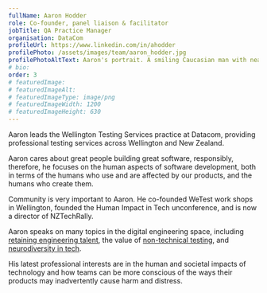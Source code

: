```yaml
---
fullName: Aaron Hodder
role: Co-founder, panel liaison & facilitator
jobTitle: QA Practice Manager
organisation: DataCom
profileUrl: https://www.linkedin.com/in/ahodder
profilePhoto: /assets/images/team/aaron_hodder.jpg
profilePhotoAltText: Aaron's portrait. A smiling Caucasian man with neat short hair. He's wearing a dark coloured top.
# bio:
order: 3
# featuredImage:
# featuredImageAlt:
# featuredImageType: image/png
# featuredImageWidth: 1200
# featuredImageHeight: 630
---
```


<p>Aaron leads the Wellington Testing Services practice at Datacom, providing professional testing services across Wellington and New Zealand.</p>

<p>Aaron cares about great people building great software, responsibly, therefore, he focuses on the human aspects of software development, both in terms of the humans who use and are affected by our products, and the humans who create them.</p>

<p>Community is very important to Aaron. He co-founded WeTest work shops in Wellington, founded the Human Impact in Tech unconference, and is now a director of NZTechRally.</p>

<p>Aaron speaks on many topics in the digital engineering space, including <a href="https://www.youtube.com/watch?v=HPkM6dsvFYY&t=1s&pp=ygURY2FteSBhYXJvbiBob2RkZXI%3D" rel="external">retaining engineering talent</a>, the value of <a href="https://www.youtube.com/watch?v=FlgvFwx9JF8&t=1s&pp=ygUMYWFyb24gaG9kZGVy" rel="external">non-technical testing</a>, and <a href="https://www.youtube.com/watch?v=rOzwZgI1o7g&t=951s&pp=ygUMYWFyb24gaG9kZGVy" rel="external">neurodiversity in tech</a>.</p>

<p>His latest professional interests are in the human and societal impacts of technology and how teams can be more conscious of the ways their products may inadvertently cause harm and distress.</p>

